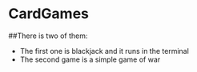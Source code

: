 # CardGames

##There is two of them:

- The first one is blackjack and it runs in the terminal
- The second game is a simple game of war

